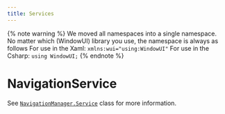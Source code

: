 ```yaml
---
title: Services
---
```


{% note warning %}
We moved all namespaces into a single namespace. No matter which (WindowUI) library you use, the namespace is always as follows
For use in the Xaml:
`xmlns:wui="using:WindowUI"`
For use in the Csharp:
`using WindowUI;`
{% endnote %}

# NavigationService

See [`NavigationManager.Service`](https://github.com/WindowUIOrg/WindowUI/dev/Core/) class for more information.
